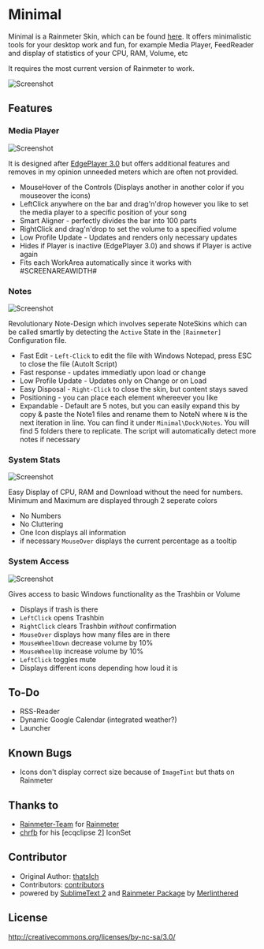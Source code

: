 # Minimal

Minimal is a Rainmeter Skin, which can be found [here](http://rainmeter.net/cms/). It offers minimalistic tools for your desktop work and fun, for example Media Player, FeedReader and display of statistics of your CPU, RAM, Volume, etc

It requires the most current version of Rainmeter to work. 

![Screenshot](http://puu.sh/44cJZ.png)

## Features

### Media Player

![Screenshot](http://puu.sh/445Bo.png)

It is designed after [EdgePlayer 3.0](http://codymacri.deviantart.com/art/Edge-Player-3-0-363324372?ga_submit_new=10%253A1365016951) but offers additional features and removes in my opinion unneeded meters which are often not provided.

* MouseHover of the Controls (Displays another in another color if you mouseover the icons)
* LeftClick anywhere on the bar and drag'n'drop however you like to set the media player to a specific position of your song
* Smart Aligner - perfectly divides the bar into 100 parts
* RightClick and drag'n'drop to set the volume to a specified volume
* Low Profile Update - Updates and renders only necessary updates
* Hides if Player is inactive (EdgePlayer 3.0) and shows if Player is active again
* Fits each WorkArea automatically since it works with #SCREENAREAWIDTH#

### Notes

![Screenshot](http://puu.sh/445U0.png)

Revolutionary Note-Design which involves seperate NoteSkins which can be called smartly by detecting the `Active` State in the `[Rainmeter]` Configuration file.

* Fast Edit - `Left-Click` to edit the file with Windows Notepad, press ESC to close the file (AutoIt Script)
* Fast response - updates immediatly upon load or change
* Low Profile Update - Updates only on Change or on Load
* Easy Disposal - `Right-Click` to close the skin, but content stays saved
* Positioning - you can place each element whereever you like
* Expandable - Default are 5 notes, but you can easily expand this by copy & paste the Note1 files and rename them to NoteN where `N` is the next iteration in line. You can find it under `Minimal\Dock\Notes`. You will find 5 folders there to replicate. The script will automatically detect more notes if necessary

### System Stats

![Screenshot](http://puu.sh/44blV.png)

Easy Display of CPU, RAM and Download without the need for numbers. Minimum and Maximum are displayed through 2 seperate colors

* No Numbers
* No Cluttering
* One Icon displays all information
* if necessary `MouseOver` displays the current percentage as a tooltip

### System Access

![Screenshot](http://puu.sh/44bte.png)

Gives access to basic Windows functionality as the Trashbin or Volume

* Displays if trash is there
* `LeftClick` opens Trashbin
* `RightClick` clears Trashbin _without_ confirmation
* `MouseOver` displays how many files are in there
* `MouseWheelDown` decrease volume by 10%
* `MouseWheelUp` increase volume by 10%
* `LeftClick` toggles mute
* Displays different icons depending how loud it is

## To-Do

* RSS-Reader
* Dynamic Google Calendar (integrated weather?)
* Launcher

## Known Bugs

* Icons don't display correct size because of `ImageTint` but thats on Rainmeter

## Thanks to

* [Rainmeter-Team](https://github.com/rainmeter/rainmeter/graphs/contributors) for [Rainmeter](http://rainmeter.net/cms/)
* [chrfb](http://chrfb.deviantart.com/) for his [ecqclipse 2] IconSet

## Contributor

* Original Author: [thatsIch](https://github.com/thatsIch)
* Contributors: [contributors](https://github.com/thatsIch/Minimal/graphs/contributors)
* powered by [SublimeText 2](http://www.sublimetext.com/2) and [Rainmeter Package](http://merlinthered.github.io/sublime-rainmeter/) by [Merlinthered](https://github.com/merlinthered)

## License

http://creativecommons.org/licenses/by-nc-sa/3.0/